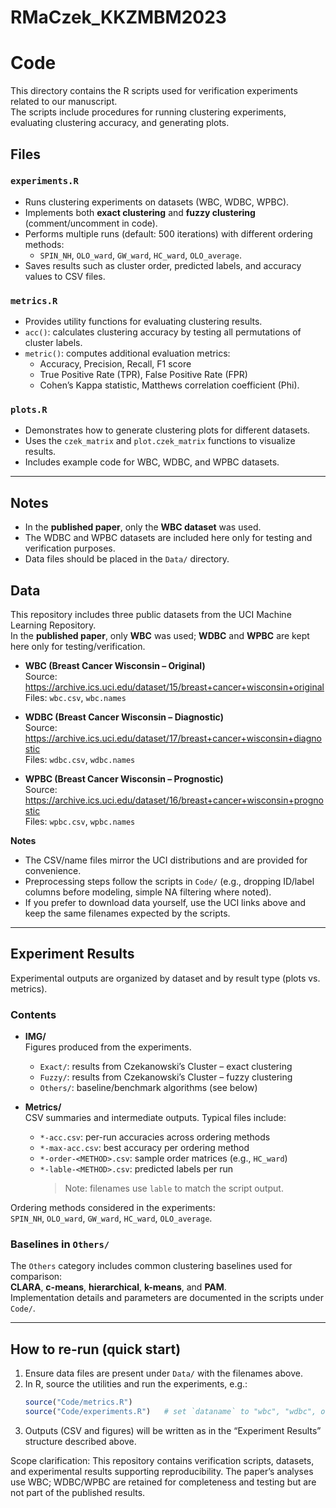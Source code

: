 # RMaCzek_KKZMBM2023

# Code

This directory contains the R scripts used for verification experiments related to our manuscript.  
The scripts include procedures for running clustering experiments, evaluating clustering accuracy, and generating plots.  

## Files

### `experiments.R`
- Runs clustering experiments on datasets (WBC, WDBC, WPBC).  
- Implements both **exact clustering** and **fuzzy clustering** (comment/uncomment in code).  
- Performs multiple runs (default: 500 iterations) with different ordering methods:  
  - `SPIN_NH`, `OLO_ward`, `GW_ward`, `HC_ward`, `OLO_average`.  
- Saves results such as cluster order, predicted labels, and accuracy values to CSV files.  

### `metrics.R`
- Provides utility functions for evaluating clustering results.  
- `acc()`: calculates clustering accuracy by testing all permutations of cluster labels.  
- `metric()`: computes additional evaluation metrics:  
  - Accuracy, Precision, Recall, F1 score  
  - True Positive Rate (TPR), False Positive Rate (FPR)  
  - Cohen’s Kappa statistic, Matthews correlation coefficient (Phi).  

### `plots.R`
- Demonstrates how to generate clustering plots for different datasets.  
- Uses the `czek_matrix` and `plot.czek_matrix` functions to visualize results.  
- Includes example code for WBC, WDBC, and WPBC datasets.  

---

## Notes
- In the **published paper**, only the **WBC dataset** was used.  
- The WDBC and WPBC datasets are included here only for testing and verification purposes.  
- Data files should be placed in the `Data/` directory.

## Data

This repository includes three public datasets from the UCI Machine Learning Repository.  
In the **published paper**, only **WBC** was used; **WDBC** and **WPBC** are kept here only for testing/verification.

- **WBC (Breast Cancer Wisconsin – Original)**  
  Source: <https://archive.ics.uci.edu/dataset/15/breast+cancer+wisconsin+original>  
  Files: `wbc.csv`, `wbc.names`

- **WDBC (Breast Cancer Wisconsin – Diagnostic)**  
  Source: <https://archive.ics.uci.edu/dataset/17/breast+cancer+wisconsin+diagnostic>  
  Files: `wdbc.csv`, `wdbc.names`

- **WPBC (Breast Cancer Wisconsin – Prognostic)**  
  Source: <https://archive.ics.uci.edu/dataset/16/breast+cancer+wisconsin+prognostic>  
  Files: `wpbc.csv`, `wpbc.names`

**Notes**

- The CSV/name files mirror the UCI distributions and are provided for convenience.  
- Preprocessing steps follow the scripts in `Code/` (e.g., dropping ID/label columns before modeling, simple NA filtering where noted).  
- If you prefer to download data yourself, use the UCI links above and keep the same filenames expected by the scripts.

---

## Experiment Results

Experimental outputs are organized by dataset and by result type (plots vs. metrics).  


### Contents

- **IMG/**  
  Figures produced from the experiments.  
  - `Exact/`: results from Czekanowski’s Cluster – exact clustering  
  - `Fuzzy/`: results from Czekanowski’s Cluster – fuzzy clustering  
  - `Others/`: baseline/benchmark algorithms (see below)

- **Metrics/**  
  CSV summaries and intermediate outputs. Typical files include:  
  - `*-acc.csv`: per-run accuracies across ordering methods  
  - `*-max-acc.csv`: best accuracy per ordering method  
  - `*-order-<METHOD>.csv`: sample order matrices (e.g., `HC_ward`)  
  - `*-lable-<METHOD>.csv`: predicted labels per run  
    > Note: filenames use `lable` to match the script output.

Ordering methods considered in the experiments:  
`SPIN_NH`, `OLO_ward`, `GW_ward`, `HC_ward`, `OLO_average`.

### Baselines in `Others/`

The `Others` category includes common clustering baselines used for comparison:  
**CLARA**, **c-means**, **hierarchical**, **k-means**, and **PAM**.  
Implementation details and parameters are documented in the scripts under `Code/`.

---

## How to re-run (quick start)

1. Ensure data files are present under `Data/` with the filenames above.  
2. In R, source the utilities and run the experiments, e.g.:
   ```r
   source("Code/metrics.R")
   source("Code/experiments.R")   # set `dataname` to "wbc", "wdbc", or "wpbc" inside the script
   ```
3. Outputs (CSV and figures) will be written as in the “Experiment Results” structure described above.

Scope clarification: This repository contains verification scripts, datasets, and experimental results supporting reproducibility. The paper’s analyses use WBC; WDBC/WPBC are retained for completeness and testing but are not part of the published results.

